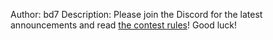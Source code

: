 Author: bd7
Description: Please join the Discord for the latest announcements and read <a href="https://lit.lhsmathcs.org/logistics">the contest rules</a>! Good luck!
